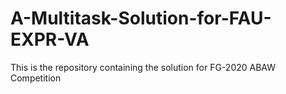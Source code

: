 # A-Multitask-Solution-for-FAU-EXPR-VA
This is the repository containing the solution for FG-2020 ABAW Competition
